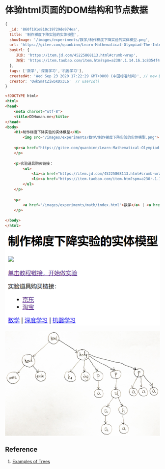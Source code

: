 # 体验html页面的DOM结构和节点数据

```javascript
{
  _id: '860f191e810c19729de974ea',
  title: '制作梯度下降实验的实体模型',
  showImage: '/images/experiments/数学/制作梯度下降实验的实体模型.png',
  url: 'https://gitee.com/quanbinn/Learn-Mathematical-Olympiad-The-Interactive-Way/blob/master/chapters/%E5%BE%AE%E5%88%86/%E5%88%B6%E4%BD%9C%E6%A2%AF%E5%BA%A6%E4%B8%8B%E9%99%8D%E5%AE%9E%E9%AA%8C%E7%9A%84%E5%AE%9E%E4%BD%93%E6%A8%A1%E5%9E%8B.md',
  buyUrl: {
     京东: 'https://item.jd.com/45225868113.html#crumb-wrap',
     淘宝: 'https://item.taobao.com/item.htm?spm=a230r.1.14.16.1c8354f4Ig6vLs&id=595424471145&ns=1&abbucket=9#detail'
  },  
  tags: ['数学','深度学习','机器学习'],
  createdAt: 'Wed Sep 23 2020 17:22:29 GMT+0800 (中国标准时间)', // new Date()
  creator: 'QwkSmTCZiw5KDx3L6'  // userId() 
}
```

```html
<!DOCTYPE html>
<html>
<head>
	<meta charset="utf-8">
	<title>DDHuman.me</title>
</head>
<body>
	<H1>制作梯度下降实验的实体模型</H1>
		<img src="/images/experiments/数学/制作梯度下降实验的实体模型.png">

	<p><a href="https://gitee.com/quanbinn/Learn-Mathematical-Olympiad-The-Interactive-Way/blob/master/chapters/%E5%BE%AE%E5%88%86/%E5%88%B6%E4%BD%9C%E6%A2%AF%E5%BA%A6%E4%B8%8B%E9%99%8D%E5%AE%9E%E9%AA%8C%E7%9A%84%E5%AE%9E%E4%BD%93%E6%A8%A1%E5%9E%8B.md">单击教程链接，开始做实验</a>
	</p>	

	<p>实验道具购买链接：
		<ul>
			<li><a href="https://item.jd.com/45225868113.html#crumb-wrap">京东</a></li>
			<li><a href="https://item.taobao.com/item.htm?spm=a230r.1.14.16.1c8354f4Ig6vLs&id=595424471145&ns=1&abbucket=9#detail">淘宝</a></li>
		</ul>
	</p>

	<p>
		<a href="/images/experiments/math/index.html">数学</a> | <a href="/images/experiments/deeplearning/index.html">深度学习</a> | 	<a href="/images/experiments/mathinelearning/index.html">机器学习</a>
	</p>

</body>
</html>
```

![](/images/vue.js核心逻辑/体验html页面的DOM结构和节点数据/1a.png)

![](/images/vue.js核心逻辑/体验html页面的DOM结构和节点数据/1b.jpg)

## Reference

1. [Examples of Trees](https://runestone.academy/runestone/books/published/pythonds/Trees/ExamplesofTrees.html) 



